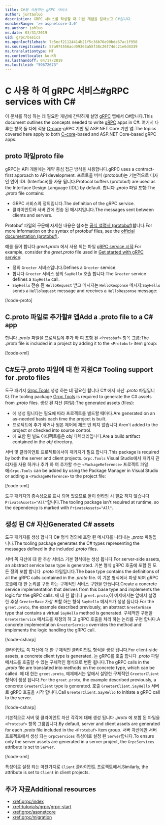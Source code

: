```yaml
---
title: C#을 사용하는 gRPC 서비스
author: juntaoluo
description: GRPC 서비스를 작성할 때 기본 개념을 알아보고 C#입니다.
monikerRange: '>= aspnetcore-3.0'
ms.author: johluo
ms.date: 03/31/2019
uid: grpc/basics
ms.openlocfilehash: 7c5ecf21124414b21f5c36b76e90bde67ac1f958
ms.sourcegitcommit: 57a974556acd09363a58f38c26f74dc21e0d4339
ms.translationtype: MT
ms.contentlocale: ko-KR
ms.lasthandoff: 04/17/2019
ms.locfileid: "59672673"
---
```

# <a name="grpc-services-with-c"></a><span data-ttu-id="c8372-103">C 사용 하 여 gRPC 서비스\#</span><span class="sxs-lookup"><span data-stu-id="c8372-103">gRPC services with C\#</span></span>

<span data-ttu-id="c8372-104">이 문서를 작성 하는 데 필요한 개념에 간략하게 설명 [gRPC](https://grpc.io/docs/guides/) 앱에서 C#합니다.</span><span class="sxs-lookup"><span data-stu-id="c8372-104">This document outlines the concepts needed to write [gRPC](https://grpc.io/docs/guides/) apps in C#.</span></span> <span data-ttu-id="c8372-105">여기서 다루는 항목 둘 다에 적용 [C-core](https://grpc.io/blog/grpc-stacks)-gRPC 기반 및 ASP.NET Core 기반 앱.</span><span class="sxs-lookup"><span data-stu-id="c8372-105">The topics covered here apply to both [C-core](https://grpc.io/blog/grpc-stacks)-based and ASP.NET Core-based gRPC apps.</span></span>

## <a name="proto-file"></a><span data-ttu-id="c8372-106">proto 파일</span><span class="sxs-lookup"><span data-stu-id="c8372-106">proto file</span></span>

<span data-ttu-id="c8372-107">gRPC는 API 개발에는 계약 중심 접근 방식을 사용합니다.</span><span class="sxs-lookup"><span data-stu-id="c8372-107">gRPC uses a contract-first approach to API development.</span></span> <span data-ttu-id="c8372-108">프로토콜 버퍼 (protobuf)는 기본적으로 디자인 언어 IDL (Interface)를 사용 됩니다.</span><span class="sxs-lookup"><span data-stu-id="c8372-108">Protocol buffers (protobuf) are used as the Interface Design Language (IDL) by default.</span></span> <span data-ttu-id="c8372-109">합니다 *.proto* 파일 포함:</span><span class="sxs-lookup"><span data-stu-id="c8372-109">The *.proto* file contains:</span></span>

* <span data-ttu-id="c8372-110">GRPC 서비스의 정의입니다.</span><span class="sxs-lookup"><span data-stu-id="c8372-110">The definition of the gRPC service.</span></span>
* <span data-ttu-id="c8372-111">클라이언트와 서버 간에 전송 된 메시지입니다.</span><span class="sxs-lookup"><span data-stu-id="c8372-111">The messages sent between clients and servers.</span></span>

<span data-ttu-id="c8372-112">Protobuf 파일의 구문에 자세한 내용은 참조는 [공식 설명서 (protobuf)](https://developers.google.com/protocol-buffers/docs/proto3)합니다.</span><span class="sxs-lookup"><span data-stu-id="c8372-112">For more information on the syntax of protobuf files, see the [official documentation (protobuf)](https://developers.google.com/protocol-buffers/docs/proto3).</span></span>

<span data-ttu-id="c8372-113">예를 들어 합니다 *greet.proto* 에서 사용 되는 파일 [gRPC service 시작](xref:tutorials/grpc/grpc-start):</span><span class="sxs-lookup"><span data-stu-id="c8372-113">For example, consider the *greet.proto* file used in [Get started with gRPC service](xref:tutorials/grpc/grpc-start):</span></span>

* <span data-ttu-id="c8372-114">정의 `Greeter` 서비스입니다.</span><span class="sxs-lookup"><span data-stu-id="c8372-114">Defines a `Greeter` service.</span></span>
* <span data-ttu-id="c8372-115">합니다 `Greeter` 서비스 정의 `SayHello` 호출 합니다.</span><span class="sxs-lookup"><span data-stu-id="c8372-115">The `Greeter` service defines a `SayHello` call.</span></span>
* <span data-ttu-id="c8372-116">`SayHello` 전송 된 `HelloRequest` 받고 메시지는 `HelloResponse` 메시지:</span><span class="sxs-lookup"><span data-stu-id="c8372-116">`SayHello` sends a `HelloRequest` message and receives a `HelloResponse` message:</span></span>

[!code-proto[](~/tutorials/grpc/grpc-start/samples/GrpcGreeter/Protos/greet.proto)]

## <a name="add-a-proto-file-to-a-c-app"></a><span data-ttu-id="c8372-117">C.proto 파일로 추가할\# 앱</span><span class="sxs-lookup"><span data-stu-id="c8372-117">Add a .proto file to a C\# app</span></span>

<span data-ttu-id="c8372-118">합니다 *.proto* 파일을 프로젝트에 추가 하 여 포함 된 `<Protobuf>` 항목 그룹:</span><span class="sxs-lookup"><span data-stu-id="c8372-118">The *.proto* file is included in a project by adding it to the `<Protobuf>` item group:</span></span>

[!code-xml[](~/tutorials/grpc/grpc-start/samples/GrpcGreeter/GrpcGreeter.csproj?highlight=2&range=7-11)]

## <a name="c-tooling-support-for-proto-files"></a><span data-ttu-id="c8372-119">C#도구.proto 파일에 대 한 지원</span><span class="sxs-lookup"><span data-stu-id="c8372-119">C# Tooling support for .proto files</span></span>

<span data-ttu-id="c8372-120">도구 패키지 [Grpc.Tools](https://www.nuget.org/packages/Grpc.Tools/) 생성 하는 데 필요한 합니다 C# 에서 자산 *.proto* 파일입니다.</span><span class="sxs-lookup"><span data-stu-id="c8372-120">The tooling package [Grpc.Tools](https://www.nuget.org/packages/Grpc.Tools/) is required to generate the C# assets from *.proto* files.</span></span> <span data-ttu-id="c8372-121">생성 된 자산 (파일):</span><span class="sxs-lookup"><span data-stu-id="c8372-121">The generated assets (files):</span></span>

* <span data-ttu-id="c8372-122">에 생성 됩니다는 필요에 따라 프로젝트를 빌드할 때마다.</span><span class="sxs-lookup"><span data-stu-id="c8372-122">Are generated on an as-needed basis each time the project is built.</span></span>
* <span data-ttu-id="c8372-123">프로젝트에 추가 하거나 원본 제어에 체크 인 되지 않습니다.</span><span class="sxs-lookup"><span data-stu-id="c8372-123">Aren't added to the project or checked into source control.</span></span>
* <span data-ttu-id="c8372-124">에 포함 된 빌드 아티팩트를은 *obj* 디렉터리입니다.</span><span class="sxs-lookup"><span data-stu-id="c8372-124">Are a build artifact contained in the *obj* directory.</span></span>

<span data-ttu-id="c8372-125">서버 및 클라이언트 프로젝트에서이 패키지가 필요 합니다.</span><span class="sxs-lookup"><span data-stu-id="c8372-125">This package is required by both the server and client projects.</span></span> <span data-ttu-id="c8372-126">`Grpc.Tools` Visual Studio에서 패키지 관리자를 사용 하거나 추가 하 여 추가할 수는 `<PackageReference>` 프로젝트 파일에:</span><span class="sxs-lookup"><span data-stu-id="c8372-126">`Grpc.Tools` can be added by using the Package Manager in Visual Studio or adding a `<PackageReference>` to the project file:</span></span>

[!code-xml[](~/tutorials/grpc/grpc-start/samples/GrpcGreeter/GrpcGreeter.csproj?highlight=1&range=17)]

<span data-ttu-id="c8372-127">도구 패키지의 종속성으로 표시 되어 있으므로 들이 런타임 시 필요 하지 않습니다 `PrivateAssets="All"`합니다.</span><span class="sxs-lookup"><span data-stu-id="c8372-127">The tooling package isn't required at runtime, so the dependency is marked with `PrivateAssets="All"`.</span></span>

## <a name="generated-c-assets"></a><span data-ttu-id="c8372-128">생성 된 C# 자산</span><span class="sxs-lookup"><span data-stu-id="c8372-128">Generated C# assets</span></span>

<span data-ttu-id="c8372-129">도구 패키지를 생성 합니다 C# 형식 정의에 포함 된 메시지를 나타내는 *.proto* 파일입니다.</span><span class="sxs-lookup"><span data-stu-id="c8372-129">The tooling package generates the C# types representing the messages defined in the included *.proto* files.</span></span>

<span data-ttu-id="c8372-130">서버 쪽 자산에 대 한 추상 서비스 기본 형식에는 생성 됩니다.</span><span class="sxs-lookup"><span data-stu-id="c8372-130">For server-side assets, an abstract service base type is generated.</span></span> <span data-ttu-id="c8372-131">기본 형식 gRPC 호출에 포함 된 모든 정의 포함 합니다 *.proto* 파일입니다.</span><span class="sxs-lookup"><span data-stu-id="c8372-131">The base type contains the definitions of all the gRPC calls contained in the *.proto* file.</span></span> <span data-ttu-id="c8372-132">이 기본 형식에서 파생 되며 gRPC 호출에 대 한 논리를 구현 하는 구체적인 서비스 구현을 만듭니다.</span><span class="sxs-lookup"><span data-stu-id="c8372-132">Create a concrete service implementation that derives from this base type and implements the logic for the gRPC calls.</span></span> <span data-ttu-id="c8372-133">에 대 한 합니다 `greet.proto`,이 예제에서는 앞에서 설명한 추상 `GreeterBase` 가상 포함 하는 형식 `SayHello` 메서드가 생성 됩니다.</span><span class="sxs-lookup"><span data-stu-id="c8372-133">For the `greet.proto`, the example described previously, an abstract `GreeterBase` type that contains a virtual `SayHello` method is generated.</span></span> <span data-ttu-id="c8372-134">구체적인 구현을 `GreeterService` 메서드를 재정의 하 고 gRPC 호출을 처리 하는 논리를 구현 합니다.</span><span class="sxs-lookup"><span data-stu-id="c8372-134">A concrete implementation `GreeterService` overrides the method and implements the logic handling the gRPC call.</span></span>

[!code-csharp[](~/tutorials/grpc/grpc-start/samples/GrpcGreeter/Services/GreeterService.cs?name=snippet)]

<span data-ttu-id="c8372-135">클라이언트 쪽 자산에 대 한 구체적인 클라이언트 형식을 생성 됩니다.</span><span class="sxs-lookup"><span data-stu-id="c8372-135">For client-side assets, a concrete client type is generated.</span></span> <span data-ttu-id="c8372-136">는 gRPC를 호출 합니다 *.proto* 파일 메서드를 호출할 수 있는 구체적인 형식으로 변환 됩니다.</span><span class="sxs-lookup"><span data-stu-id="c8372-136">The gRPC calls in the *.proto* file are translated into methods on the concrete type, which can be called.</span></span> <span data-ttu-id="c8372-137">에 대 한는 `greet.proto`, 예제에서는 앞에서 설명한 구체적인 `GreeterClient` 형식이 생성 됩니다.</span><span class="sxs-lookup"><span data-stu-id="c8372-137">For the `greet.proto`, the example described previously, a concrete `GreeterClient` type is generated.</span></span> <span data-ttu-id="c8372-138">호출 `GreeterClient.SayHello` 서버로 gRPC 호출을 시작 합니다.</span><span class="sxs-lookup"><span data-stu-id="c8372-138">Call `GreeterClient.SayHello` to initiate a gRPC call to the server.</span></span>

[!code-csharp[](~/tutorials/grpc/grpc-start/samples/GrpcGreeterClient/Program.cs?highlight=5-8&name=snippet)]

<span data-ttu-id="c8372-139">기본적으로 서버 및 클라이언트 자산 각각에 대해 생성 됩니다 *.proto* 에 포함 된 파일을 `<Protobuf>` 항목 그룹입니다.</span><span class="sxs-lookup"><span data-stu-id="c8372-139">By default, server and client assets are generated for each *.proto* file included in the `<Protobuf>` item group.</span></span> <span data-ttu-id="c8372-140">서버 자산에만 서버 프로젝트에서 생성 되는 `GrpcServices` 특성이로 설정 된 `Server`합니다.</span><span class="sxs-lookup"><span data-stu-id="c8372-140">To ensure only the server assets are generated in a server project, the `GrpcServices` attribute is set to `Server`.</span></span>

[!code-xml[](~/tutorials/grpc/grpc-start/samples/GrpcGreeter/GrpcGreeter.csproj?highlight=2&range=7-11)]

<span data-ttu-id="c8372-141">특성이로 설정 되는 마찬가지로 `Client` 클라이언트 프로젝트에서.</span><span class="sxs-lookup"><span data-stu-id="c8372-141">Similarly, the attribute is set to `Client` in client projects.</span></span>

## <a name="additional-resources"></a><span data-ttu-id="c8372-142">추가 자료</span><span class="sxs-lookup"><span data-stu-id="c8372-142">Additional resources</span></span>

* <xref:grpc/index>
* <xref:tutorials/grpc/grpc-start>
* <xref:grpc/aspnetcore>
* <xref:grpc/migration>
